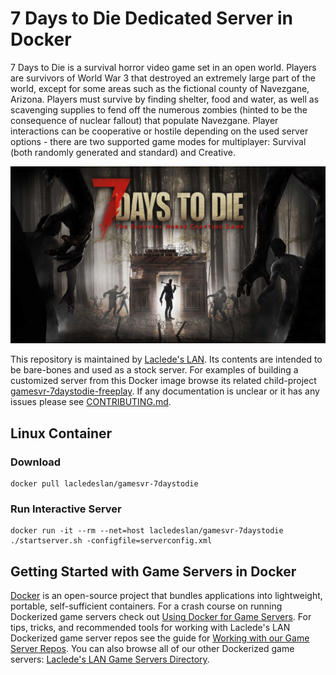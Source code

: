 # 7 Days to Die Dedicated Server in Docker

7 Days to Die is a survival horror video game set in an open world.  Players are survivors of World War 3 that destroyed an extremely large part of the world, except for some areas such as the fictional county of Navezgane, Arizona. Players must survive by finding shelter, food and water, as well as scavenging supplies to fend off the numerous zombies (hinted to be the consequence of nuclear fallout) that populate Navezgane. Player interactions can be cooperative or hostile depending on the used server options - there are two supported game modes for multiplayer: Survival (both randomly generated and standard) and Creative.

![7 Days to Die Box Art](https://raw.githubusercontent.com/LacledesLAN/gamesvr-7daystodie/master/.misc/boxart.jpg "7 Days to Die Box Art")

This repository is maintained by [Laclede's LAN](https://lacledeslan.com). Its contents are intended to be bare-bones and used as a stock server. For examples of building a customized server from this Docker image browse its related child-project [gamesvr-7daystodie-freeplay](https://github.com/LacledesLAN/gamesvr-7daystodie-freeplay). If any documentation is unclear or it has any issues please see [CONTRIBUTING.md](./CONTRIBUTING.md).

## Linux Container

### Download

```shell
docker pull lacledeslan/gamesvr-7daystodie
```

### Run Interactive Server

```shell
docker run -it --rm --net=host lacledeslan/gamesvr-7daystodie ./startserver.sh -configfile=serverconfig.xml
```

## Getting Started with Game Servers in Docker

[Docker](https://docs.docker.com/) is an open-source project that bundles applications into lightweight, portable, self-sufficient containers. For a crash course on running Dockerized game servers check out [Using Docker for Game Servers](https://github.com/LacledesLAN/README.1ST/blob/master/GameServers/DockerAndGameServers.md). For tips, tricks, and recommended tools for working with Laclede's LAN Dockerized game server repos see the guide for [Working with our Game Server Repos](https://github.com/LacledesLAN/README.1ST/blob/master/GameServers/WorkingWithOurRepos.md). You can also browse all of our other Dockerized game servers: [Laclede's LAN Game Servers Directory](https://github.com/LacledesLAN/README.1ST/tree/master/GameServers).
